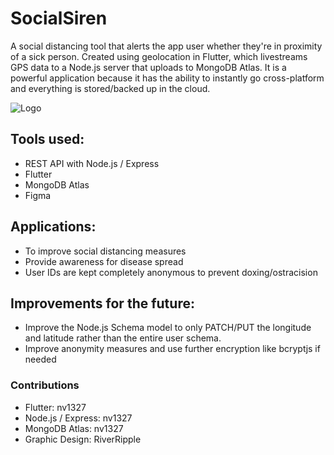 # SocialSiren
A social distancing tool that alerts the app user whether they're in proximity of a sick person. Created using geolocation in Flutter, which livestreams GPS data to a Node.js server that uploads to MongoDB Atlas. It is a powerful application because it has the ability to instantly go cross-platform and everything is stored/backed up in the cloud.

![Logo](https://cdn.discordapp.com/attachments/705882043023622225/706219223252205639/unknown.png)

## Tools used:
- REST API with Node.js / Express
- Flutter
- MongoDB Atlas
- Figma


## Applications:
- To improve social distancing measures
- Provide awareness for disease spread
- User IDs are kept completely anonymous to prevent doxing/ostracision


## Improvements for the future:
- Improve the Node.js Schema model to only PATCH/PUT the longitude and latitude rather than the entire user schema.
- Improve anonymity measures and use further encryption like bcryptjs if needed


### Contributions
- Flutter: nv1327
- Node.js / Express: nv1327
- MongoDB Atlas: nv1327
- Graphic Design: RiverRipple
